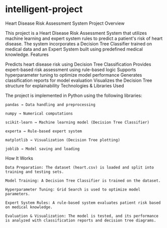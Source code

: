 # intelligent-project
Heart Disease Risk Assessment System
Project Overview

This project is a Heart Disease Risk Assessment System that utilizes machine learning and expert system rules to predict a patient's risk of heart disease. The system incorporates a Decision Tree Classifier trained on medical data and an Expert System built using predefined medical knowledge.
Features

 Predicts heart disease risk using Decision Tree Classification
 Provides expert-based risk assessment using rule-based logic
 Supports hyperparameter tuning to optimize model performance
 Generates classification reports for model evaluation
 Visualizes the Decision Tree structure for explainability
Technologies & Libraries Used

The project is implemented in Python using the following libraries:

    pandas → Data handling and preprocessing

    numpy → Numerical computations

    scikit-learn → Machine learning model (Decision Tree Classifier)

    experta → Rule-based expert system

    matplotlib → Visualization (Decision Tree plotting)

    joblib → Model saving and loading

How It Works

    Data Preparation: The dataset (heart.csv) is loaded and split into training and testing sets.

    Model Training: A Decision Tree Classifier is trained on the dataset.

    Hyperparameter Tuning: Grid Search is used to optimize model parameters.

    Expert System Rules: A rule-based system evaluates patient risk based on medical knowledge.

    Evaluation & Visualization: The model is tested, and its performance is analyzed with classification reports and decision tree diagrams.
